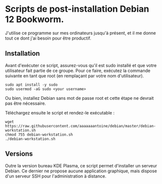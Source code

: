 # Scripts de post-installation Debian 12 Bookworm.

J'utilise ce programme sur mes ordinateurs jusqu'à présent, et il me donne tout ce dont j'ai besoin pour être productif.

## Installation

Avant d'exécuter ce script, assurez-vous qu'il est sudo installé et que votre utilisateur fait partie de ce groupe. Pour ce faire, exécutez la commande suivante en tant que root (en remplaçant <your username> par votre nom d'utilisateur).

```
sudo apt install -y sudo
sudo usermod -aG sudo <your username>
```

Ou bien, installez Debian sans mot de passe root et cette étape ne devrait pas être nécessaire.

Téléchargez ensuite le script et rendez-le exécutable :

```
wget https://raw.githubusercontent.com/aaaaaaantoine/debian/master/debian-workstation.sh
chmod 755 debian-workstation.sh
./debian-workstation.sh
```

## Versions

Outre la version bureau KDE Plasma, ce script permet d'installer un serveur Debian. Ce dernier ne propose aucune application graphique, mais dispose d'un serveur SSH pour l'administration à distance.
